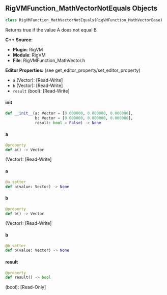 ## RigVMFunction_MathVectorNotEquals Objects

```python
class RigVMFunction_MathVectorNotEquals(RigVMFunction_MathVectorBase)
```

Returns true if the value A does not equal B

**C++ Source:**

- **Plugin**: RigVM
- **Module**: RigVM
- **File**: RigVMFunction_MathVector.h

**Editor Properties:** (see get_editor_property/set_editor_property)

- ``a`` (Vector):  [Read-Write]
- ``b`` (Vector):  [Read-Write]
- ``result`` (bool):  [Read-Write]

<a id="unreal.RigVMFunction_MathVectorNotEquals.__init__"></a>

#### __init__

```python
def __init__(a: Vector = [0.000000, 0.000000, 0.000000],
             b: Vector = [0.000000, 0.000000, 0.000000],
             result: bool = False) -> None
```

<a id="unreal.RigVMFunction_MathVectorNotEquals.a"></a>

#### a

```python
@property
def a() -> Vector
```

(Vector):  [Read-Write]

<a id="unreal.RigVMFunction_MathVectorNotEquals.a"></a>

#### a

```python
@a.setter
def a(value: Vector) -> None
```

<a id="unreal.RigVMFunction_MathVectorNotEquals.b"></a>

#### b

```python
@property
def b() -> Vector
```

(Vector):  [Read-Write]

<a id="unreal.RigVMFunction_MathVectorNotEquals.b"></a>

#### b

```python
@b.setter
def b(value: Vector) -> None
```

<a id="unreal.RigVMFunction_MathVectorNotEquals.result"></a>

#### result

```python
@property
def result() -> bool
```

(bool):  [Read-Only]

<a id="unreal.RigUnit_MathVectorNotEquals"></a>